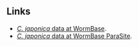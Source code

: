 
Links
--------

-   [*C. japonica* data at
    WormBase](http://www.wormbase.org/species/c_japonica).
-   [*C. japonica* data at WormBase
    ParaSite](https://parasite.wormbase.org/Caenorhabditis_japonica_prjna12591).

